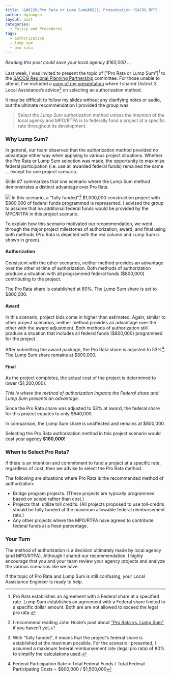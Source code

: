```yaml
---
title: '&#8220;Pro Rata or Lump Sum&#8221; Presentation (SACOG RPP)'
author: dgiongco
layout: post
categories:
  - Policy and Procedures
tags:
  - authorization
  - lump sum
  - pro rata
---
```

*Reading this post could save your local agency $160,000 &#8230;*

Last week, I was invited to present the topic of ["Pro Rata or Lump Sum”][^1] to the [SACOG Regional Planning Partnership][3] committee. For those unable to attend, I’ve included a [copy of my presentation][4] where I shared District 3 Local Assistance’s advice[^2] on selecting an authorization method.

It may be difficult to follow my slides without any clarifying notes or audio, but the ultimate recommendation I provided the group was:

> Select the *Lump Sum* authorization method unless the intention of the local agency and MPO/RTPA is to federally fund a project at a specific rate throughout its development.

### Why Lump Sum?

In general, our team observed that the authorization method provided no advantage either way when applying to various project situations. Whether the Pro Rata or Lump Sum selection was made, the opportunity to maximize federal participation (i.e. use all awarded federal funds) remained the same &#8230; except for one project scenario.

Slide #7 summarizes that one scenario where the Lump Sum method demonstrates a distinct advantage over Pro Rata.

![][6] 
In this scenario, a “fully funded”[^3] $1,000,000 construction project with $800,000 of federal funds programmed is represented. I advised the group to assume that no additional federal funds would be provided by the MPO/RTPA in this project scenario.

To explain how this scenario motivated our recommendation, we went through the major project milestones of authorization, award, and final using both methods (Pro Rata is depicted with the red column and Lump Sum is shown in green).

#### Authorization

Consistent with the other scenarios, neither method provides an advantage over the other at time of authorization. Both methods of authorization produce a situation with all programmed federal funds ($800,000) contributing to the project.

The Pro Rata share is established at 80%. The Lump Sum share is set to $800,000.

#### Award

In this scenario, project bids come in higher than estimated. Again, similar to other project scenarios, neither method provides an advantage over the other with the award adjustment. Both methods of authorization still produce a situation that&nbsp;includes all federal funds ($800,000) programmed for the project .

After submitting the award package, the Pro Rata share is adjusted to 53%[^4]. The Lump Sum share remains at $800,000.

#### Final

As the project completes, the actual cost of the project is determined to lower ($1,200,000).

*This is where the method of authorization impacts the Federal share and Lump Sum presents an advantage.*

Since the Pro Rata share was adjusted to 53% at award, the federal share for this project equates to only $640,000.

In comparison, the Lump Sum share is unaffected and remains at $800,000.

Selecting the Pro Rata authorization method in this project scenario would cost your agency **$160,000**!

### When to Select Pro Rata?

If there is an intention and&nbsp;commitment&nbsp;to fund a project at a specific rate, regardless of cost, then we advise to select the Pro Rata method.

The following are situations where Pro Rata is the recommended method of authorization:

* Bridge program projects. (These projects are typically programmed based on scope rather than cost.)
* Projects that &nbsp;utilize toll credits. (All projects proposed to use toll-credits should be fully funded at the maximum allowable federal reimbursement rate.)
* Any other projects where the MPO/RTPA have agreed to contribute federal funds at a fixed percentage.

### Your Turn

The method of authorization is a decision ultimately made by local agency (and MPO/RTPA). Although I shared our recommendation, I highly encourage that you and your team review your agency projects and analyze the various scenarios like we have.

If the topic of Pro Rata and Lump Sum is still confusing, your Local Assistance Engineer is ready to help.

[^1]: Pro Rata establishes an agreement with a Federal share at a specified rate. Lump Sum establishes an agreement with a Federal share limited to a specific dollar amount. Both are are not allowed to exceed the legal pro rata.
[^2]: I recommend reading John Hoole’s post about ["Pro Rata vs. Lump Sum”][10] if you haven&#8217;t yet.
[^3]: With “fully funded”, it means that the project’s federal share is established at the maximum possible. For the scenario I presented, I assumed a maximum federal reimbursement rate (legal pro rata) of 80% to simplify the calculations used.
[^4]: Federal Participation Rate = Total Federal Funds / Total Federal Participating Costs = $800,000 / $1,500,000

 [1]: http://www.dot.ca.gov/hq/LocalPrograms/DLA_OB/office-bulletins/dla-13-01.pdf
 [3]: http://www.sacog.org/about/committees/
 [4]: /assets/2013-02-27-pro-rata-vs-lump-sum.pdf

 [6]: /assets/slide7.png

 [10]: http://localassistance.wordpress.com/2013/02/07/pro-rata-vs-lump-sum/
